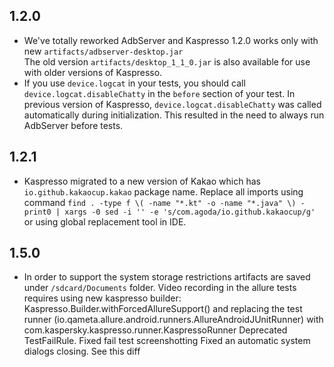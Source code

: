 ## 1.2.0
- We've totally reworked AdbServer and Kaspresso 1.2.0 works only with new `artifacts/adbserver-desktop.jar`<br>
  The old version `artifacts/desktop_1_1_0.jar` is also available for use with older versions of Kaspresso.
- If you use `device.logcat` in your tests, you should call `device.logcat.disableChatty` in the `before` section of your test.
  In previous version of Kaspresso, `device.logcat.disableChatty` was called automatically during initialization. This resulted in the need to always run AdbServer before tests.
## 1.2.1
- Kaspresso migrated to a new version of Kakao which has `io.github.kakaocup.kakao` package name. Replace all imports using command
  `find . -type f \( -name "*.kt" -o -name "*.java" \) -print0 | xargs -0 sed -i '' -e 's/com.agoda/io.github.kakaocup/g'` or using global replacement tool in IDE.
## 1.5.0
- In order to support the system storage restrictions artifacts are saved under `/sdcard/Documents` folder.
  Video recording in the allure tests requires using new kaspresso builder: Kaspresso.Builder.withForcedAllureSupport() and replacing the test runner (io.qameta.allure.android.runners.AllureAndroidJUnitRunner) with com.kaspersky.kaspresso.runner.KaspressoRunner
  Deprecated TestFailRule. Fixed fail test screenshotting
  Fixed an automatic system dialogs closing. See this diff
